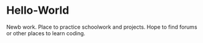# Hello-World
Newb work. Place to practice schoolwork and projects. Hope to find forums or other places to learn coding.
